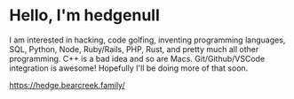 # Hello, I'm hedgenull

I am interested in hacking, code golfing, inventing programming languages, SQL, Python, Node, Ruby/Rails, PHP, Rust, and pretty much all other programming.
C++ is a bad idea and so are Macs. Git/Github/VSCode integration is awesome! Hopefully I'll be doing more of that soon.

https://hedge.bearcreek.family/

